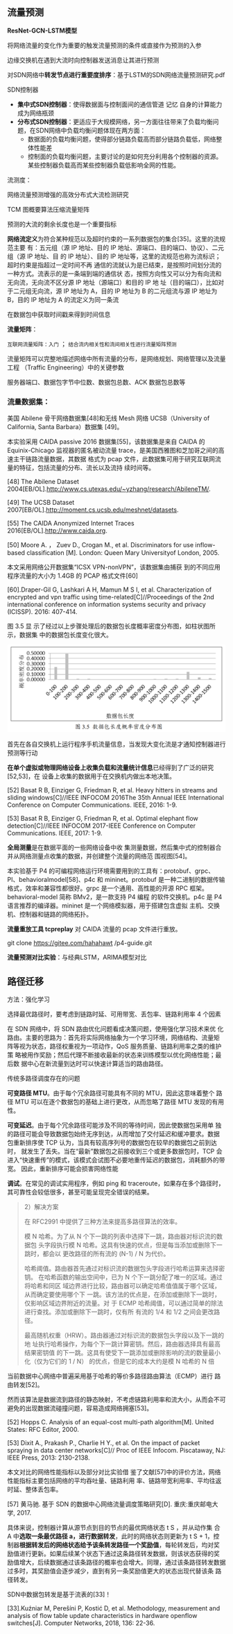 ## 流量预测

**ResNet-GCN-LSTM模型**

将网络流量的变化作为重要的触发流量预测的条件或直接作为预测的入参

边缘交换机在遇到大流时向控制器发送消息让其进行预测

对SDN网络中**转发节点进行重要度排序**：基于LSTM的SDN网络流量预测研究.pdf

SDN控制器

- **集中式SDN控制器**：使得数据面与控制面间的通信管道 记忆 自身的计算能力 成为网络瓶颈
- **分布式SDN控制器**：更适应于大规模网络，另一方面往往带来了负载均衡问题，在SDN网络中负载均衡问题体现在两方面：
    - 数据面的负载均衡问题，使得部分链路负载高而部分链路负载低，网络整体性能差
    - 控制面的负载均衡问题，主要讨论的是如何充分利用各个控制器的资源。某些控制器负载高而某些控制器负载低影响全网的性能。

流测度：

网络流量预测增强的高效分布式大流检测研究

TCM 图概要算法压缩流量矩阵

预测的大流的剩余长度也是一个重要指标



**网络流定义**为符合某种规范以及超时约束的一系列数据包的集合[35]。这里的流规范主要 有：五元组（源 IP 地址、目的 IP 地址、源端口、目的端口、协议）、二元组（源 IP 地址、目 的 IP 地址）、目的 IP 地址等，这里的流规范也称为流标识；超时约束是指超过一定时间不再 通信的流就认为是已结束，是按照时间划分流的一种方式。流表示的是一条端到端的通信状 态，按照方向性又可以分为有向流和无向流，无向流不区分源 IP 地址（源端口）和目的 IP 地 址（目的端口），比如对于二元组无向流，源 IP 地址为 A，目的 IP 地址为 B 的二元组流与源 IP 地址为 B，目的 IP 地址为 A 的流定义为同一条流

在数据包中获取时间戳来得到时间信息





**流量矩阵**：

`互联网流量矩阵：入门` ； `结合流内相关性和流间相关性进行流量矩阵预测`

流量矩阵可以完整地描述网络中所有流量的分布，是网络规划、网络管理以及流量工程 （Traffic Engineering）中的关键参数

服务器端口、数据包字节中位数、数据包总数、ACK 数据包总数等



### **流量数据集**：

美国 Abilene 骨干网络数据集[48]和无线 Mesh 网络 UCSB（University of California, Santa Barbara）数据集 [49]。

本实验采用 CAIDA passive 2016 数据集[55]，该数据集是来自 CAIDA 的 Equinix-Chicago 监视器的匿名被动流量 trace，是美国西雅图和芝加哥之间的高速主干链路流量数据，其数据 格式为 pcap 文件，此数据集可用于研究互联网流量的特征，包括流量的分布、流长以及流持 续时间等。

[48] The Abilene Dataset 2004[EB/OL].http://www.cs.utexas.edu/~yzhang/research/AbileneTM/. 

[49] The UCSB Dataset 2007[EB/OL].http://moment.cs.ucsb.edu/meshnet/datasets.

[55] The CAIDA Anonymized Internet Traces 2016[EB/OL].http://www.caida.org.

[50] Moore A. ， Zuev D., Crogan M., et al. Discriminators for use inflow-based classification [M]. London: Queen Mary Universityof London, 2005.

本文采用网络公开数据集“ICSX VPN-nonVPN”，该数据集由捕获 到的不同应用程序流量的大小为 1.4GB 的 PCAP 格式文件[60]

[60].Draper-Gil G, Lashkari A H, Mamun M S I, et al. Characterization of encrypted and vpn traffic using time-related[C]//Proceedings of the 2nd international conference on information systems security and privacy (ICISSP). 2016: 407-414.



图 3.5 显 示了经过以上步骤处理后的数据包长度概率密度分布图，如柱状图所示，数据集 中的数据包长度变化很大。

![image-20230221112723512](img/image-20230221112723512.png)



首先在各自交换机上运行程序手机流量信息，当发现大变化流是才通知控制器进行预测等行动

**在单个虚拟或物理网络设备上收集负载和流量统计信息**已经得到了广泛的研究[52,53]，在 设备上收集的数据用于在交换机内做出本地决策。

[52] Basat R B, Einziger G, Friedman R, et al. Heavy hitters in streams and sliding windows[C]//IEEE INFOCOM 2016The 35th Annual IEEE International Conference on Computer Communications. IEEE, 2016: 1-9. 

[53] Basat R B, Einziger G, Friedman R, et al. Optimal elephant flow detection[C]//IEEE INFOCOM 2017-IEEE Conference on Computer Communications. IEEE, 2017: 1-9.

**全局测量**是在数据平面的一些网络设备中收 集测量数据，然后集中式的控制器合并从网络测量点收集的数据，并创建整个流量的网络范 围视图[54]。



本实验基于 P4 的可编程网络运行环境需要用到的工具有：protobuf、grpc、PI、behavioralmodel[58]、p4c 和 mininet。protobuf 是一种二进制的数据传输格式，效率和兼容性都很好。grpc 是一个通用、高性能的开源 RPC 框架。behavioral-model 简称 BMv2，是一款支持 P4 编程 的软件交换机。p4c 是 P4 语言推荐的编译器。mininet 是一个网络模拟器，用于搭建包含虚拟 主机、交换机、控制器和链路的网络拓扑。

**流量重放工具 tcpreplay** 对 CAIDA 流量的 pcap 文件进行重放。

git clone https://gitee.com/hahahawt /p4-guide.git

**流量预测对比实验**：与经典LSTM，ARIMA模型对比

 

## 路径迁移

方法：强化学习

选择最优路径时，要考虑到链路时延、可用带宽、丢包率、链路利用率 4 个因素

在 SDN 网络中，将 SDN 路由优化问题看成决策问题，使用强化学习技术来优 化路由。主要的思路为：首先将实际网络抽象为一个学习环境，网络结构、流量矩 阵等视为状态，路径权重视为一项动作，QoS 服务质量、链路利用率之类的维护策 略被用作奖励；然后代理不断接收最新的状态来训练模型以优化网络性能；最后数 据中心在新流量到达时可以快速计算适当的路由路径。



传统多路径调度存在的问题

**可变路径 MTU**。由于每个冗余路径可能具有不同的 MTU，因此这意味着整个 路径 MTU 可以在逐个数据包的基础上进行更改，从而忽略了路径 MTU 发现的有用 性。

**可变延迟**。由于每个冗余路径可能涉及不同的等待时间，因此使数据包采用单 独的路径可能会导致数据包始终无序到达，从而增加了交付延迟和缓冲要求。数据 包重新排序使 TCP 认为，当具有较高序列号的数据包在较早的数据包之前到达时， 就发生了丢失。当在“最新”数据包之前接收到三个或更多数据包时，TCP 会进入“快速重传”的模式，该模式会试图不必要地重传延迟的数据包，消耗额外的带宽。 因此，重新排序可能会损害网络性能

**调试**。在常见的调试实用程序，例如 ping 和 traceroute，如果存在多个路径时， 其可靠性会较低很多，甚至可能呈现完全错误的结果。

> 2）解决方案
>
>  在 RFC2991 中提供了三种方法来提高多路径算法的效率。 
>
> 模 N 哈希。为了从 N 个下一跳的列表中选择下一跳，路由器对标识流的数据包 头字段执行模 N 哈希。这具有快速的优点，但是每当添加或删除下一跳时，都会以 更改路径的所有流的 (N-1) / N 为代价。 
>
> 哈希阈值。路由器首先通过对标识流的数据包头字段进行哈希运算来选择密钥。 在哈希函数的输出空间中，已为 N 个下一跳分配了唯一的区域。通过将哈希和同区 域边界进行比较，路由器可以确定哈希值值属于哪个区域，从而确定要使用哪个下 一跳。该方法的优点是，在添加或删除下一跳时，仅影响区域边界附近的流量。对 于 ECMP 哈希阈值，可以通过简单的除法进行查找。添加或删除下一跳时，仅有所 有流的 1/4 和 1/2 之间会更改路径。 
>
> 最高随机权重（HRW）。路由器通过对标识流的数据包头字段以及下一跳的地 址执行哈希操作，为每个下一跳计算密钥。然后，路由器选择具有最高结果密钥值 的下一跳。这具有使受下一跳添加或删除影响的流的数量最小化（仅为它们的 1 / N） 的优点，但是它的成本大约是模 N 哈希的 N 倍

当前数据中心网络中普遍采用基于哈希的等价多路径路由算法（ECMP）进行 路由转发[52]。

然而该算法是数据流到路径的静态映射，不考虑链路利用率和流大小，从而会不可避免的出现数据流碰撞问题，容易造成网络拥塞[53]。

[52] Hopps C. Analysis of an equal-cost multi-path algorithm[M]. United States: RFC Editor, 2000.

[53] Dixit A., Prakash P., Charlie H Y., et al. On the impact of packet spraying in data center networks[C]// Proc of IEEE Infocom. Piscataway, NJ: IEEE Press, 2013: 2130-2138.

本文对比的网络性能指标以及部分对比实验借 鉴了文献[57]中的评价方法，网络性能指标主要包括网络的平均吞吐量、链路利用 率、链路带宽利用率、平均往返时延、整体丢包率。

[57] 黄马驰. 基于 SDN 的数据中心网络流量调度策略研究[D]. 重庆:重庆邮电大学, 2017.



具体来说，控制器计算从源节点到目的节点的最优网络状态 t S ，并从动作集 合 A 中**选取一条最优路径 a，进行数据转发**，此时的网络状态则更新为 t S  + 1，控 制器**根据转发后的网络状态给予该条转发路径一个奖励值**，每轮转发后，均对奖 励值进行更新。如果后续某个状态下通过这条路径转发数据，则该状态获得的奖 励值增大，后续数据通过该条路径的概率也会增大。同理，通过该条路径转发数据过多时，其奖励值会逐步减少，直到有另一条奖励值更大的状态出现代替该条 路径转发。



SDN中数据包转发是基于流表的[33]！

[33].Kuźniar M, Perešíni P, Kostić D, et al. Methodology, measurement and analysis of flow table update characteristics in hardware openflow switches[J]. Computer Networks, 2018, 136: 22-36.
